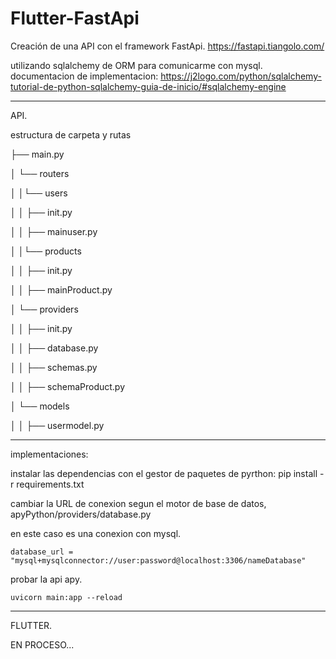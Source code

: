 # Flutter-FastApi
Creación de una API con el framework FastApi. 
https://fastapi.tiangolo.com/

utilizando sqlalchemy de ORM para comunicarme con mysql. 
documentacion de implementacion:
https://j2logo.com/python/sqlalchemy-tutorial-de-python-sqlalchemy-guia-de-inicio/#sqlalchemy-engine

-------------------------------------------------------------------------------------

API. 

estructura de carpeta y rutas

├── main.py

│ └── routers

│ │└── users

│ │ ├── init.py

│ │ ├── mainuser.py

│ │└── products

│ │ ├── init.py

│ │ ├── mainProduct.py

│ └── providers

│ │ ├── init.py

│ │ ├── database.py

│ │ ├── schemas.py

│ │ ├── schemaProduct.py

│ └── models

│ │ ├── usermodel.py

-------------------------------------------------------

implementaciones:

instalar las dependencias con el gestor de paquetes de pyrthon: pip install -r requirements.txt

cambiar la URL de conexion segun el motor de base de datos, 
apyPython/providers/database.py

en este caso es una conexion con mysql. 

    database_url = "mysql+mysqlconnector://user:password@localhost:3306/nameDatabase"

probar la api apy.

    uvicorn main:app --reload  

-------------------------------------------------------------------------------------

FLUTTER. 

EN PROCESO... 